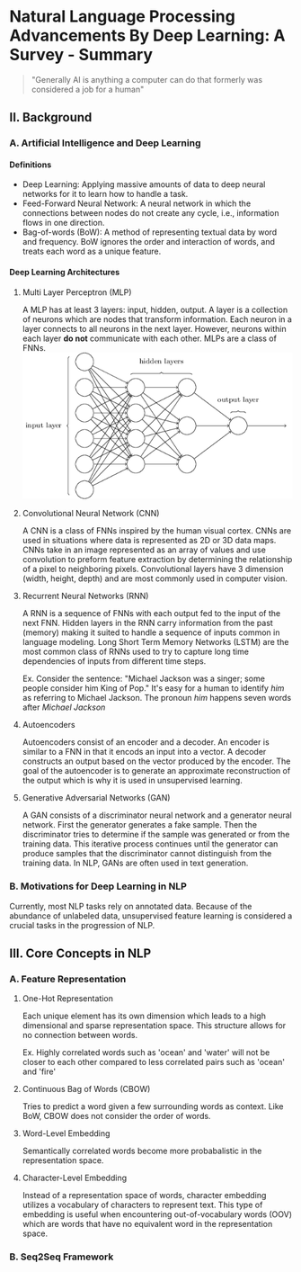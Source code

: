 # Natural Language Processing Advancements By Deep Learning: A Survey - Summary
> "Generally AI is anything a computer can do that formerly was considered a job for a human"


## II. Background

### A. Artificial Intelligence and Deep Learning

#### Definitions
- Deep Learning: Applying massive amounts of data to deep neural networks for it to learn how to handle a task.
- Feed-Forward Neural Network: A neural network in which the connections between nodes do not create any cycle, i.e., information flows in one direction.
- Bag-of-words (BoW): A method of representing textual data by word and frequency. BoW ignores the order and interaction of words, and treats each word as a unique feature. 

#### Deep Learning Architectures
1. Multi Layer Perceptron (MLP)

	A MLP has at least 3 layers: input, hidden, output. A layer is a collection of neurons which are nodes that transform information. Each neuron in a layer connects to all neurons in the next layer. However, neurons within each layer **do not** communicate with each other. MLPs are a class of FNNs.
![Multilayer Perceptron](./assets/mlp.png)

2. Convolutional Neural Network (CNN)

	A CNN is a class of FNNs inspired by the human visual cortex. CNNs are used in situations where data is represented as 2D or 3D data maps. CNNs take in an image represented as an array of values and use convolution to preform feature extraction by determining the relationship of a pixel to neighboring pixels. Convolutional layers have 3 dimension (width, height, depth) and are most commonly used in computer vision.

3. Recurrent Neural Networks (RNN)

	A RNN is a sequence of FNNs with each output fed to the input of the next FNN. Hidden layers in the RNN carry information from the past (memory) making it suited to handle a sequence of inputs common in language modeling. Long Short Term Memory Networks (LSTM) are the most common class of RNNs used to try to capture long time dependencies of inputs from different time steps.

	Ex. Consider the sentence: "Michael Jackson was a singer; some people consider him King of Pop." It's easy for a human to identify *him* as referring to Michael Jackson. The pronoun *him* happens seven words after *Michael Jackson*

4. Autoencoders

	Autoencoders consist of an encoder and a decoder. An encoder is similar to a FNN in that it encods an input into a vector. A decoder constructs an output based on the vector produced by the encoder. The goal of the autoencoder is to generate an approximate reconstruction of the output which is why it is used in unsupervised learning. 

5. Generative Adversarial Networks (GAN)

	A GAN consists of a discriminator neural network and a generator neural network. First the generator generates a fake sample. Then the discriminator tries to determine if the sample was generated or from the training data. This iterative process continues until the generator can produce samples that the discriminator cannot distinguish from the training data. In NLP, GANs are often used in text generation. 

### B. Motivations for Deep Learning in NLP

Currently, most NLP tasks rely on annotated data. Because of the abundance of unlabeled data, unsupervised feature learning is considered a crucial tasks in the progression of NLP.

## III. Core Concepts in NLP

### A. Feature Representation
1. One-Hot Representation
	
	Each unique element has its own dimension which leads to a high dimensional and sparse representation space. This structure allows for no connection between words.

	Ex. Highly correlated words such as 'ocean' and 'water' will not be closer to each other compared to less correlated pairs such as 'ocean' and 'fire'

2. Continuous Bag of Words (CBOW)

	Tries to predict a word given a few surrounding words as context. Like BoW, CBOW does not consider the order of words.

3. Word-Level Embedding

	Semantically correlated words become more probabalistic in the representation space.

4. Character-Level Embedding 
	
	Instead of a representation space of words, character embedding utilizes a vocabulary of characters to represent text. This type of embedding is useful when encountering out-of-vocabulary words (OOV) which are words that have no equivalent word in the representation space. 

### B. Seq2Seq Framework

	
